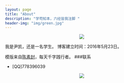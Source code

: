 ```yaml
---
layout: page
title: "About"
description: "学苟知本，六经皆我注脚 "
header-img: "img/green.jpg"
---
```



<center>
    <p><img src="http://7xlfkx.com1.z0.glb.clouddn.com/white2.jpg" align="center"></p>
</center>

我是尹凯，还是一名学生。
博客建立时间：2016年5月23日。


模版来自[陈素封](www.cnfeat.com)，每天千字践行者。
###联系

- [QQ]778396039

<center>
    <p><img src="http://i173.photobucket.com/albums/w63/cnfeat/2015-08-29-2_zpsqj7po8eo.png" align="center"></p>
</center>






